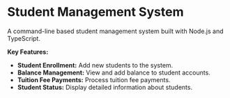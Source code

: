 # Student Management System

A command-line based student management system built with Node.js and TypeScript.

**Key Features:**

- **Student Enrollment:** Add new students to the system.
- **Balance Management:** View and add balance to student accounts.
- **Tuition Fee Payments:** Process tuition fee payments.
- **Student Status:** Display detailed information about students.
